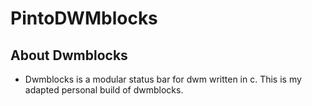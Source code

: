 # PintoDWMblocks

## About Dwmblocks

- Dwmblocks is a modular status bar for dwm written in c.  This is my adapted personal build of dwmblocks.
